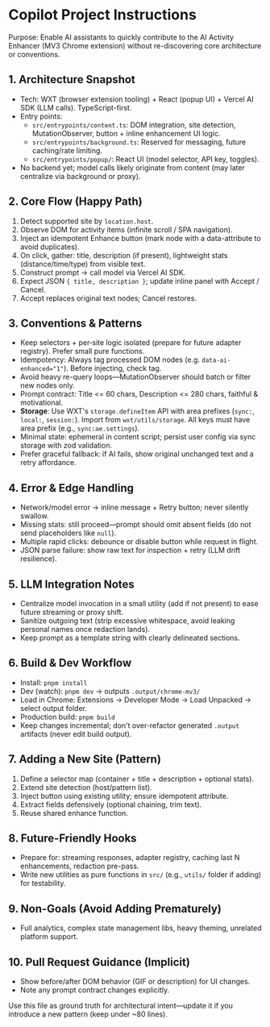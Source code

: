 # Copilot Project Instructions

Purpose: Enable AI assistants to quickly contribute to the AI Activity Enhancer (MV3 Chrome extension) without re-discovering core architecture or conventions.

## 1. Architecture Snapshot
- Tech: WXT (browser extension tooling) + React (popup UI) + Vercel AI SDK (LLM calls). TypeScript-first.
- Entry points:
  - `src/entrypoints/content.ts`: DOM integration, site detection, MutationObserver, button + inline enhancement UI logic.
  - `src/entrypoints/background.ts`: Reserved for messaging, future caching/rate limiting.
  - `src/entrypoints/popup/`: React UI (model selector, API key, toggles).
- No backend yet; model calls likely originate from content (may later centralize via background or proxy).

## 2. Core Flow (Happy Path)
1. Detect supported site by `location.host`.
2. Observe DOM for activity items (infinite scroll / SPA navigation).
3. Inject an idempotent Enhance button (mark node with a data-attribute to avoid duplicates).
4. On click, gather: title, description (if present), lightweight stats (distance/time/type) from visible text.
5. Construct prompt → call model via Vercel AI SDK.
6. Expect JSON `{ title, description }`; update inline panel with Accept / Cancel.
7. Accept replaces original text nodes; Cancel restores.

## 3. Conventions & Patterns
- Keep selectors + per‑site logic isolated (prepare for future adapter registry). Prefer small pure functions.
- Idempotency: Always tag processed DOM nodes (e.g. `data-ai-enhanced="1"`). Before injecting, check tag.
- Avoid heavy re-query loops—MutationObserver should batch or filter new nodes only.
- Prompt contract: Title <= 60 chars, Description <= 280 chars, faithful & motivational.
- **Storage**: Use WXT's `storage.defineItem` API with area prefixes (`sync:`, `local:`, `session:`). Import from `wxt/utils/storage`. All keys must have area prefix (e.g., `sync:ae.settings`).
- Minimal state: ephemeral in content script; persist user config via sync storage with zod validation.
- Prefer graceful fallback: if AI fails, show original unchanged text and a retry affordance.

## 4. Error & Edge Handling
- Network/model error → inline message + Retry button; never silently swallow.
- Missing stats: still proceed—prompt should omit absent fields (do not send placeholders like `null`).
- Multiple rapid clicks: debounce or disable button while request in flight.
- JSON parse failure: show raw text for inspection + retry (LLM drift resilience).

## 5. LLM Integration Notes
- Centralize model invocation in a small utility (add if not present) to ease future streaming or proxy shift.
- Sanitize outgoing text (strip excessive whitespace, avoid leaking personal names once redaction lands).
- Keep prompt as a template string with clearly delineated sections.

## 6. Build & Dev Workflow
- Install: `pnpm install`
- Dev (watch): `pnpm dev` → outputs `.output/chrome-mv3/`
- Load in Chrome: Extensions → Developer Mode → Load Unpacked → select output folder.
- Production build: `pnpm build`
- Keep changes incremental; don't over-refactor generated `.output` artifacts (never edit build output).

## 7. Adding a New Site (Pattern)
1. Define a selector map (container + title + description + optional stats).
2. Extend site detection (host/pattern list).
3. Inject button using existing utility; ensure idempotent attribute.
4. Extract fields defensively (optional chaining, trim text).
5. Reuse shared enhance function.

## 8. Future-Friendly Hooks
- Prepare for: streaming responses, adapter registry, caching last N enhancements, redaction pre-pass.
- Write new utilities as pure functions in `src/` (e.g., `utils/` folder if adding) for testability.

## 9. Non-Goals (Avoid Adding Prematurely)
- Full analytics, complex state management libs, heavy theming, unrelated platform support.

## 10. Pull Request Guidance (Implicit)
- Show before/after DOM behavior (GIF or description) for UI changes.
- Note any prompt contract changes explicitly.

Use this file as ground truth for architectural intent—update it if you introduce a new pattern (keep under ~80 lines).